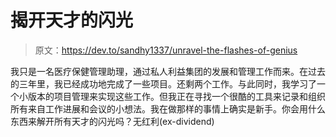 # 揭开天才的闪光

> 原文：<https://dev.to/sandhy1337/unravel-the-flashes-of-genius>

我只是一名医疗保健管理助理，通过私人利益集团的发展和管理工作而来。在过去的三年里，我已经成功地完成了一些项目。还剩两个工作。与此同时，我学习了一个小版本的项目管理来实现这些工作。但我正在寻找一个很酷的工具来记录和组织所有来自工作进展和会议的小想法。我在做那样的事情上确实是新手。你会用什么东西来解开所有天才的闪光吗？无红利(ex-dividend)
